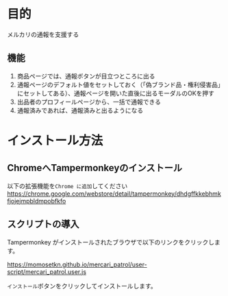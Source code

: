 # 目的
メルカリの通報を支援する

## 機能
1. 商品ページでは、通報ボタンが目立つところに出る
2. 通報ページのデフォルト値をセットしておく（「偽ブランド品・権利侵害品」にセットしてある）、通報ページを開いた直後に出るモーダルのOKを押す
3. 出品者のプロフィールページから、一括で通報できる
4. 通報済みであれば、通報済みと出るようになる

# インストール方法
## ChromeへTampermonkeyのインストール

以下の拡張機能を`Chrome に追加`してください
https://chrome.google.com/webstore/detail/tampermonkey/dhdgffkkebhmkfjojejmpbldmpobfkfo

## スクリプトの導入

Tampermonkey がインストールされたブラウザで以下のリンクをクリックします。

https://momosetkn.github.io/mercari_patrol/user-script/mercari_patrol.user.js

`インストール`ボタンをクリックしてインストールします。
